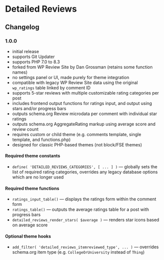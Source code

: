 # Detailed Reviews

## Changelog

### 1.0.0
- initial release
- supports Git Updater
- supports PHP 7.0 to 8.3
- forked from WP Review Site by Dan Grossman (retains some function names)
- no settings panel or UI, made purely for theme integration
- compatible with legacy WP Review Site data using the original `wp_ratings` table linked by comment ID
- supports 5-star reviews with multiple customizable rating categories per post
- includes frontend output functions for ratings input, and output using stars and/or progress bars
- outputs schema.org Review microdata per comment with individual star ratings
- outputs schema.org AggregateRating markup using average score and review count
- requires custom or child theme (e.g. comments template, single template, and functions.php)
- designed for classic PHP-based themes (not block/FSE themes)

#### Required theme constants

- `define( 'DETAILED_REVIEWS_CATEGORIES', [ ... ] )` — globally sets the list of required rating categories, overrides any legacy database options which are no longer used

#### Required theme functions
- `ratings_input_table()` — displays the ratings form within the comment form
- `ratings_table()` — outputs the average ratings table for a post with progress bars
- `detailed_reviews_render_stars( $average )` — renders star icons based on average score

#### Optional theme hooks
- `add_filter( 'detailed_reviews_itemreviewed_type', ... )` — overrides schema.org item type (e.g. `CollegeOrUniversity` instead of `Thing`)
